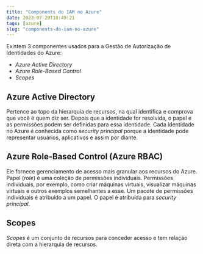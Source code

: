 ```yaml
---
title: "Components do IAM no Azure"
date: 2023-07-20T18:49:21
tags: [azure]
slug: "components-do-iam-no-azure"
---
```


Existem 3 componentes usados para a Gestão de Autorização de Identidades do Azure:

- _Azure Active Directory_
- _Azure Role-Based Control_
- _Scopes_

## Azure Active Directory

Pertence ao topo da hierarquia de recursos, na qual identifica e comprova que você é quem diz ser. Depois que a identidade for resolvida, o papel e as permissões podem ser definidas para essa identidade. Cada identidade no Azure é conhecida como _security principal_ porque a identidade pode representar usuários, aplicativos e assim por diante.

## Azure Role-Based Control (Azure RBAC)

Ele fornece gerenciamento de acesso mais granular aos recursos do Azure.
Papel (_role_) é uma coleção de permissões individuais. Permissões individuais, por exemplo, como criar máquinas virtuais, visualizar máquinas virtuais e outros exemplos semelhantes a esse. Um pacote de permissões individuais é atribuído a um papel.
O papel é atribuída para _security principal_.

## Scopes

_Scopes_ é um conjunto de recursos para conceder acesso e tem relação direta com a hierarquia de recursos.